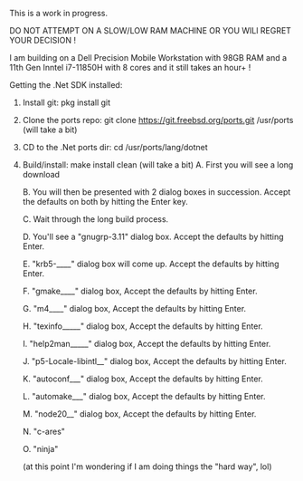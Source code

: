 This is a work in progress.

DO NOT ATTEMPT ON A SLOW/LOW RAM MACHINE OR YOU WILl REGRET YOUR DECISION !

I am building on a Dell Precision Mobile Workstation with 98GB RAM and a 11th Gen Inntel i7-11850H with 8 cores and it still takes an hour+ !

Getting the .Net SDK installed:

1. Install git:   pkg install git
2. Clone the ports repo:   git clone https://git.freebsd.org/ports.git /usr/ports  (will take a bit)
4. CD to the .Net ports dir:  cd /usr/ports/lang/dotnet
5. Build/install:  make install clean (will take a bit)
   A. First you will see a long download
   
   B. You will then be presented with 2 dialog boxes in succession. Accept the defaults on both by hitting the Enter key.
   
   C. Wait through the long build process.
   
   D. You'll see a "gnugrp-3.11" dialog box.  Accept the defaults by hitting Enter.
   
   E. "krb5-____" dialog box will come up. Accept the defaults by hitting Enter.
   
   F. "gmake____" dialog box, Accept the defaults by hitting Enter.
   
   G. "m4____" dialog box, Accept the defaults by hitting Enter.
   
   H. "texinfo_____"  dialog box, Accept the defaults by hitting Enter.
   
   I. "help2man_____"  dialog box, Accept the defaults by hitting Enter.
   
   J. "p5-Locale-libintl__" dialog box, Accept the defaults by hitting Enter.
   
   K. "autoconf___"  dialog box, Accept the defaults by hitting Enter.
   
   L. "automake___" dialog box, Accept the defaults by hitting Enter.
   
   M. "node20__" dialog box, Accept the defaults by hitting Enter.
   
   N. "c-ares"
   
   O. "ninja"
   
   (at this point I'm wondering if I am doing things the "hard way", lol)
   
